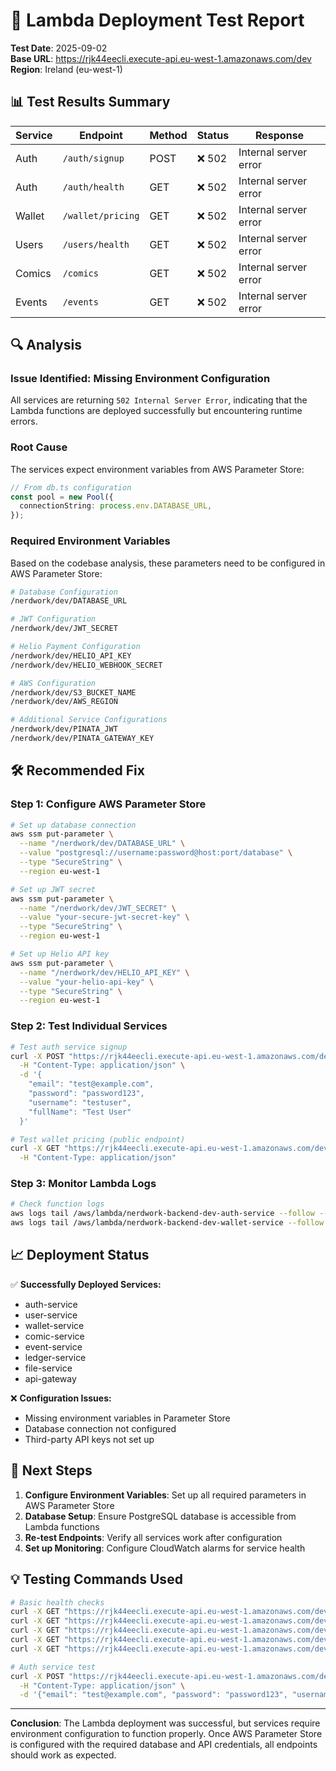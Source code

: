 # 🧪 Lambda Deployment Test Report

**Test Date**: 2025-09-02  
**Base URL**: https://rjk44eecli.execute-api.eu-west-1.amazonaws.com/dev  
**Region**: Ireland (eu-west-1)

## 📊 Test Results Summary

| Service | Endpoint | Method | Status | Response |
|---------|----------|--------|--------|----------|
| Auth | `/auth/signup` | POST | ❌ 502 | Internal server error |
| Auth | `/auth/health` | GET | ❌ 502 | Internal server error |
| Wallet | `/wallet/pricing` | GET | ❌ 502 | Internal server error |
| Users | `/users/health` | GET | ❌ 502 | Internal server error |
| Comics | `/comics` | GET | ❌ 502 | Internal server error |
| Events | `/events` | GET | ❌ 502 | Internal server error |

## 🔍 Analysis

### Issue Identified: **Missing Environment Configuration**

All services are returning `502 Internal Server Error`, indicating that the Lambda functions are deployed successfully but encountering runtime errors.

### Root Cause
The services expect environment variables from AWS Parameter Store:

```typescript
// From db.ts configuration
const pool = new Pool({
  connectionString: process.env.DATABASE_URL,
});
```

### Required Environment Variables
Based on the codebase analysis, these parameters need to be configured in AWS Parameter Store:

```bash
# Database Configuration
/nerdwork/dev/DATABASE_URL

# JWT Configuration  
/nerdwork/dev/JWT_SECRET

# Helio Payment Configuration
/nerdwork/dev/HELIO_API_KEY
/nerdwork/dev/HELIO_WEBHOOK_SECRET

# AWS Configuration
/nerdwork/dev/S3_BUCKET_NAME
/nerdwork/dev/AWS_REGION

# Additional Service Configurations
/nerdwork/dev/PINATA_JWT
/nerdwork/dev/PINATA_GATEWAY_KEY
```

## 🛠️ Recommended Fix

### Step 1: Configure AWS Parameter Store
```bash
# Set up database connection
aws ssm put-parameter \
  --name "/nerdwork/dev/DATABASE_URL" \
  --value "postgresql://username:password@host:port/database" \
  --type "SecureString" \
  --region eu-west-1

# Set up JWT secret
aws ssm put-parameter \
  --name "/nerdwork/dev/JWT_SECRET" \
  --value "your-secure-jwt-secret-key" \
  --type "SecureString" \
  --region eu-west-1

# Set up Helio API key
aws ssm put-parameter \
  --name "/nerdwork/dev/HELIO_API_KEY" \
  --value "your-helio-api-key" \
  --type "SecureString" \
  --region eu-west-1
```

### Step 2: Test Individual Services
```bash
# Test auth service signup
curl -X POST "https://rjk44eecli.execute-api.eu-west-1.amazonaws.com/dev/auth/signup" \
  -H "Content-Type: application/json" \
  -d '{
    "email": "test@example.com",
    "password": "password123", 
    "username": "testuser",
    "fullName": "Test User"
  }'

# Test wallet pricing (public endpoint)
curl -X GET "https://rjk44eecli.execute-api.eu-west-1.amazonaws.com/dev/wallet/pricing" \
  -H "Content-Type: application/json"
```

### Step 3: Monitor Lambda Logs
```bash
# Check function logs
aws logs tail /aws/lambda/nerdwork-backend-dev-auth-service --follow --region eu-west-1
aws logs tail /aws/lambda/nerdwork-backend-dev-wallet-service --follow --region eu-west-1
```

## 📈 Deployment Status

✅ **Successfully Deployed Services:**
- auth-service
- user-service 
- wallet-service
- comic-service
- event-service
- ledger-service
- file-service
- api-gateway

❌ **Configuration Issues:**
- Missing environment variables in Parameter Store
- Database connection not configured
- Third-party API keys not set up

## 🎯 Next Steps

1. **Configure Environment Variables**: Set up all required parameters in AWS Parameter Store
2. **Database Setup**: Ensure PostgreSQL database is accessible from Lambda functions
3. **Re-test Endpoints**: Verify all services work after configuration
4. **Set up Monitoring**: Configure CloudWatch alarms for service health

## 💡 Testing Commands Used

```bash
# Basic health checks
curl -X GET "https://rjk44eecli.execute-api.eu-west-1.amazonaws.com/dev/auth/health"
curl -X GET "https://rjk44eecli.execute-api.eu-west-1.amazonaws.com/dev/wallet/pricing"
curl -X GET "https://rjk44eecli.execute-api.eu-west-1.amazonaws.com/dev/users/health" 
curl -X GET "https://rjk44eecli.execute-api.eu-west-1.amazonaws.com/dev/comics"
curl -X GET "https://rjk44eecli.execute-api.eu-west-1.amazonaws.com/dev/events"

# Auth service test
curl -X POST "https://rjk44eecli.execute-api.eu-west-1.amazonaws.com/dev/auth/signup" \
  -H "Content-Type: application/json" \
  -d '{"email": "test@example.com", "password": "password123", "username": "testuser", "fullName": "Test User"}'
```

---

**Conclusion**: The Lambda deployment was successful, but services require environment configuration to function properly. Once AWS Parameter Store is configured with the required database and API credentials, all endpoints should work as expected.